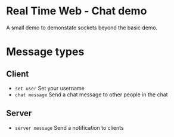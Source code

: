# Real Time Web - Chat demo

A small demo to demonstate sockets beyond the basic demo.

# Message types

## Client
- `set user`
  Set your username
- `chat message`
  Send a chat message to other people in the chat

## Server
- `server message`
  Send a notification to clients